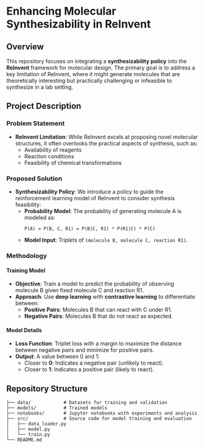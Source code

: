 # Enhancing Molecular Synthesizability in ReInvent

## Overview

This repository focuses on integrating a **synthesizability policy** into the **ReInvent** framework for molecular design. The primary goal is to address a key limitation of ReInvent, where it might generate molecules that are theoretically interesting but practically challenging or infeasible to synthesize in a lab setting.

## Project Description

### Problem Statement
- **ReInvent Limitation**: While ReInvent excels at proposing novel molecular structures, it often overlooks the practical aspects of synthesis, such as:
  - Availability of reagents
  - Reaction conditions
  - Feasibility of chemical transformations

### Proposed Solution
- **Synthesizability Policy**: We introduce a policy to guide the reinforcement learning model of ReInvent to consider synthesis feasibility:
  - **Probability Model**: The probability of generating molecule A is modeled as:
    ```plaintext
    P(A) = P(B, C, R1) = P(B|C, R1) * P(R1|C) * P(C)
    ```
  - **Model Input**: Triplets of `(molecule B, molecule C, reaction R1)`.

### Methodology

#### Training Model
- **Objective**: Train a model to predict the probability of observing molecule B given fixed molecule C and reaction R1.
- **Approach**: Use **deep learning** with **contrastive learning** to differentiate between:
  - **Positive Pairs**: Molecules B that can react with C under R1.
  - **Negative Pairs**: Molecules B that do not react as expected.

#### Model Details
- **Loss Function**: Triplet loss with a margin to maximize the distance between negative pairs and minimize for positive pairs.
- **Output**: A value between 0 and 1:
  - Closer to **0**: Indicates a negative pair (unlikely to react).
  - Closer to **1**: Indicates a positive pair (likely to react).

## Repository Structure

```plaintext
├── data/            # Datasets for training and validation
├── models/          # Trained models
├── notebooks/       # Jupyter notebooks with experiments and analysis
├── src/             # Source code for model training and evaluation
│   ├── data_loader.py
│   ├── model.py
│   └── train.py
└── README.md
